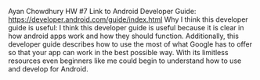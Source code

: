 Ayan Chowdhury
HW #7
Link to Android Developer Guide: https://developer.android.com/guide/index.html
Why I think this developer guide is useful: I think this developer guide is useful because it is clear in how android apps work
and how they should function. Additionally, this developer guide describes how to use the most of what Google has to offer so 
that your app can work in the best possible way. With its limitless resources even beginners like me could begin to understand 
how to use and develop for Android.
